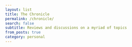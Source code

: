 ```yaml
---
layout: list
title: The Chronicle
permalink: /chronicle/
search: false
subtitle: Reviews and discussions on a myriad of topics
from_posts: true
category: personal
---
```


